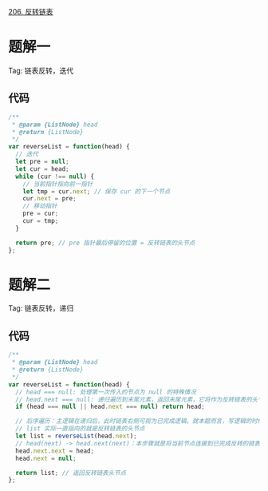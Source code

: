 [206. 反转链表](https://leetcode-cn.com/problems/reverse-linked-list/description/)

# 题解一
Tag: 链表反转，迭代

## 代码
```js
/**
 * @param {ListNode} head
 * @return {ListNode}
 */
var reverseList = function(head) {
  // 迭代
  let pre = null;
  let cur = head;
  while (cur !== null) {
    // 当前指针指向前一指针
    let tmp = cur.next; // 保存 cur 的下一个节点
    cur.next = pre;
    // 移动指针
    pre = cur;
    cur = tmp; 
  }

  return pre; // pre 指针最后停留的位置 = 反转链表的头节点
};
```


# 题解二
Tag: 链表反转，递归

## 代码
```js
/**
 * @param {ListNode} head
 * @return {ListNode}
 */
var reverseList = function(head) {
  // head === null: 处理第一次传入的节点为 null 的特殊情况
  // head.next === null: 递归遍历到末尾元素，返回末尾元素，它将作为反转链表的头节点
  if (head === null || head.next === null) return head;

  // 后序遍历：主逻辑在递归后，此时链表右侧可视为已完成逻辑。就本题而言，写逻辑的时候，我们认为 list 即为已完成反转的链表头节点
  // list 实际一直指向的就是反转链表的头节点
  let list = reverseList(head.next);
  // head(next) -> head.next(next)：本步骤就是将当前节点连接到已完成反转的链表末尾
  head.next.next = head;
  head.next = null;

  return list; // 返回反转链表头节点
};
```
